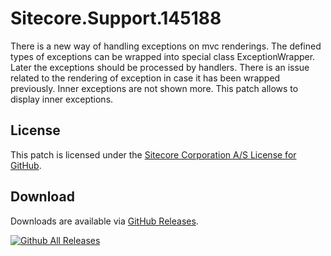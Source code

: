 # Sitecore.Support.145188
There is a new way of handling exceptions on mvc renderings. The defined types of exceptions can be wrapped into special class ExceptionWrapper. Later the exceptions should be processed by handlers. There is an issue related to the rendering of exception in case it has been wrapped previously. Inner exceptions are not shown more. This patch allows to display inner exceptions.

## License  
This patch is licensed under the [Sitecore Corporation A/S License for GitHub](https://github.com/sitecoresupport/Sitecore.Support.145188/blob/master/LICENSE).  

## Download  
Downloads are available via [GitHub Releases](https://github.com/sitecoresupport/Sitecore.Support.145188/releases).  

[![Github All Releases](https://img.shields.io/github/downloads/SitecoreSupport/Sitecore.Support.145188/total.svg)](https://github.com/SitecoreSupport/Sitecore.Support.145188/releases)
